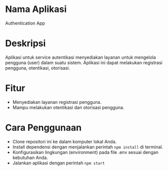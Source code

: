 # Nama Aplikasi
Authentication App

# Deskripsi
Aplikasi untuk service autentikasi menyediakan layanan untuk mengelola pengguna (user) dalam suatu sistem. Aplikasi ini dapat melakukan registrasi pengguna, otentikasi, otorisasi.

# Fitur
- Menyediakan layanan registrasi pengguna.
- Mampu melakukan otentikasi dan otorisasi pengguna.

# Cara Penggunaan
- Clone repositori ini ke dalam komputer lokal Anda.
- Install dependensi dengan menjalankan perintah ``` npm install ``` di terminal.
- Konfigurasikan lingkungan (environment) pada file .env sesuai dengan kebutuhan Anda.
- Jalankan aplikasi dengan perintah ``` npm start ```
